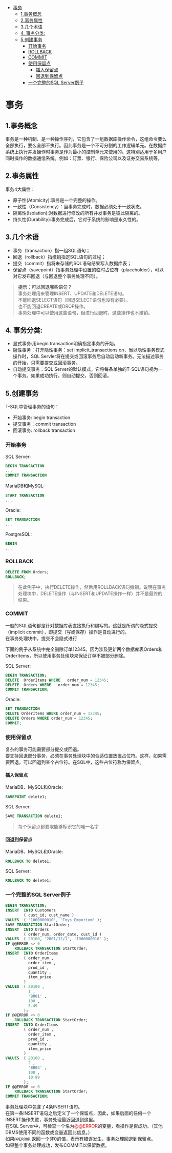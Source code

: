 <!-- TOC -->

- [事务](#%E4%BA%8B%E5%8A%A1)
    - [1.事务概念](#1%E4%BA%8B%E5%8A%A1%E6%A6%82%E5%BF%B5)
    - [2.事务属性](#2%E4%BA%8B%E5%8A%A1%E5%B1%9E%E6%80%A7)
    - [3.几个术语](#3%E5%87%A0%E4%B8%AA%E6%9C%AF%E8%AF%AD)
    - [4. 事务分类:](#4-%E4%BA%8B%E5%8A%A1%E5%88%86%E7%B1%BB)
    - [5.创建事务](#5%E5%88%9B%E5%BB%BA%E4%BA%8B%E5%8A%A1)
        - [开始事务](#%E5%BC%80%E5%A7%8B%E4%BA%8B%E5%8A%A1)
        - [ROLLBACK](#rollback)
        - [COMMIT](#commit)
        - [使用保留点](#%E4%BD%BF%E7%94%A8%E4%BF%9D%E7%95%99%E7%82%B9)
            - [插入保留点](#%E6%8F%92%E5%85%A5%E4%BF%9D%E7%95%99%E7%82%B9)
            - [回退到保留点](#%E5%9B%9E%E9%80%80%E5%88%B0%E4%BF%9D%E7%95%99%E7%82%B9)
        - [一个完整的SQL Server例子](#%E4%B8%80%E4%B8%AA%E5%AE%8C%E6%95%B4%E7%9A%84sql-server%E4%BE%8B%E5%AD%90)

<!-- /TOC -->
# 事务

## 1.事务概念

事务是一种机制、是一种操作序列，它包含了一组数据库操作命令，这组命令要么全部执行，要么全部不执行。因此事务是一个不可分割的工作逻辑单元。在数据库系统上执行并发操作时事务是作为最小的控制单元来使用的。这特别适用于多用户同时操作的数据通信系统。例如：订票、银行、保险公司以及证券交易系统等。

## 2.事务属性

事务4大属性：

- 原子性(Atomicity):事务是一个完整的操作。
- 一致性（Consistency）：当事务完成时，数据必须处于一致状态。
- 隔离性(Isolation):对数据进行修改的所有并发事务是彼此隔离的。
- 持久性(Durability):事务完成后，它对于系统的影响是永久性的。

## 3.几个术语

- 事务（transaction）指一组SQL语句；
- 回退（rollback）指撤销指定SQL语句的过程；
- 提交（commit）指将未存储的SQL语句结果写入数据库表；
- 保留点（savepoint）指事务处理中设置的临时占位符（placeholder），可以对它发布回退（与回退整个事务处理不同）。

>**提示：可以回退哪些语句？**
><br>事务处理用来管理INSERT、UPDATE和DELETE语句。
><br>不能回退SELECT语句（回退SELECT语句也没有必要）。
><br>也不能回退CREATE或DROP操作。
><br>事务处理中可以使用这些语句，但进行回退时，这些操作也不撤销。

## 4. 事务分类:

- 显式事务:用begin transaction明确指定事务的开始。
- 隐性事务：打开隐性事务：set implicit_transactions on，当以隐性事务模式操作时，SQL Servler将在提交或回滚事务后自动启动新事务。无法描述事务的开始，只需要提交或回滚事务。
- 自动提交事务：SQL Server的默认模式，它将每条单独的T-SQL语句视为一个事务。如果成功执行，则自动提交，否则回滚。

## 5.创建事务

T-SQL中管理事务的语句：

- 开始事务: begin transaction
- 提交事务：commit transaction
- 回滚事务: rollback transaction

### 开始事务

SQL Server:

```sql
BEGIN TRANSACTION
...
COMMIT TRANSACTION
```

MariaDB和MySQL:

```sql
START TRANSACTION
...
```

Oracle:

```sql
SET TRANSACTION
...
```

PostgreSQL:

```sql
BEGIN
...
```

### ROLLBACK

```sql
DELETE FROM Orders;
ROLLBACK;
```

>在此例子中，执行DELETE操作，然后用ROLLBACK语句撤销。说明在事务处理块中，DELETE操作（与INSERT和UPDATE操作一样）并不是最终的结果。


### COMMIT
一般的SQL语句都是针对数据库表直接执行和编写的。这就是所谓的隐式提交（implicit commit），即提交（写或保存）操作是自动进行的。<br>
在事务处理块中，提交不会隐式进行

下面的例子从系统中完全删除订单12345。因为涉及更新两个数据库表Orders和OrderItems，所以使用事务处理块来保证订单不被部分删除。

SQL Server:

```sql
BEGIN TRANSACTION;
DELETE  OrderItems WHERE   order_num = 12345;
DELETE  Orders WHERE   order_num = 12345;
COMMIT TRANSACTION;
```

Oracle:

```sql
SET TRANSACTION
DELETE OrderItems WHERE order_num = 12345;
DELETE Orders WHERE order_num = 12345;
COMMIT;
```

### 使用保留点

复杂的事务可能需要部分提交或回退。<br>
要支持回退部分事务，必须在事务处理块中的合适位置放置占位符。这样，如果需要回退，可以回退到某个占位符。在SQL中，这些占位符称为保留点。

#### 插入保留点

MariaDB、MySQL和Oracle:

```sql
SAVEPOINT delete1;
```

SQL Server:

```sql
SAVE TRANSACTION delete1;
```

>每个保留点都要取能够标识它的唯一名字

#### 回退到保留点

MariaDB、MySQL和Oracle:

```sql
ROLLBACK TO delete1;
```

SQL Server:

```sql
ROLLBACK TO delete1;
```

### 一个完整的SQL Server例子

```sql
BEGIN TRANSACTION;
INSERT  INTO Customers
        ( cust_id, cust_name )
VALUES  ( '1000000010', 'Toys Emporium' );
SAVE TRANSACTION StartOrder;
INSERT  INTO Orders
        ( order_num, order_date, cust_id )
VALUES  ( 20100, '2001/12/1', '1000000010' );
IF @@ERROR <> 0
    ROLLBACK TRANSACTION StartOrder;
INSERT  INTO OrderItems
        ( order_num ,
          order_item ,
          prod_id ,
          quantity ,
          item_price
        )
VALUES  ( 20100 ,
          1 ,
          'BR01' ,
          100 ,
          5.49
        );
IF @@ERROR <> 0
    ROLLBACK TRANSACTION StartOrder;
INSERT  INTO OrderItems
        ( order_num ,
          order_item ,
          prod_id ,
          quantity ,
          item_price
        )
VALUES  ( 20100 ,
          2 ,
          'BR03' ,
          100 ,
          10.99
        );
IF @@ERROR <> 0
    ROLLBACK TRANSACTION StartOrder;
COMMIT TRANSACTION;
```
事务处理块中包含了4条INSERT语句。<br>
在第一条INSERT语句之后定义了一个保留点，因此，如果后面的任何一个INSERT操作失败，事务处理最近回退到这里。<br>
在SQL Server中，可检查一个名为<span style='color:red'>@@ERROR</span>的变量，看操作是否成功。（其他DBMS使用不同的函数或变量返回此信息。）<br>
如果`@@ERROR` 返回一个非0的值，表示有错误发生，事务处理回退到保留点。<br>
如果整个事务处理成功，发布COMMIT以保留数据。
